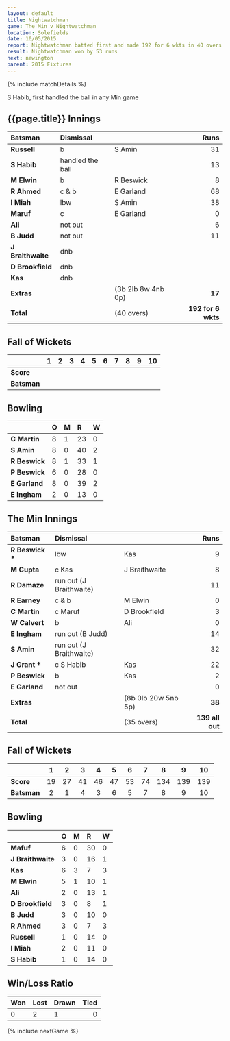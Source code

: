 ```yaml
---
layout: default
title: Nightwatchman
game: The Min v Nightwatchman
location: Solefields
date: 10/05/2015
report: Nightwatchman batted first and made 192 for 6 wkts in 40 overs. The Min replied with 139 all out in 35 overs
result: Nightwatchman won by 53 runs
next: newington
parent: 2015 Fixtures
---
```


{% include matchDetails %}

S Habib, first handled the ball in any Min game

## {{page.title}} Innings

| Batsman | Dismissal |  | Runs |
|:---|:---|---|---:|
| **Russell** | b | S Amin | 31 |
| **S Habib** | handled the ball |  | 13 |
| **M Elwin** | b | R Beswick | 8 |
| **R Ahmed** | c & b | E Garland | 68 |
| **I Miah** | lbw | S Amin | 38 |
| **Maruf** | c | E Garland | 0 |
| **Ali** | not out |  | 6 |
| **B Judd** | not out |  | 11 |
| **J Braithwaite** | dnb |  |  |
| **D Brookfield** | dnb |  |  |
| **Kas** | dnb |  |  |
| **Extras** | | (3b 2lb 8w 4nb 0p) | **17** |
| **Total** | | (40 overs) | **192 for 6 wkts** |

## Fall of Wickets

| | 1 | 2 | 3 | 4 | 5 | 6 | 7 | 8 | 9 | 10 |
|---|:---:|:---:|:---:|:---:|:---:|:---:|:---:|:---:|:---:|:---:|
| **Score** |  |  |  |  |  |  |  |  |  |  |
| **Batsman** |  |  |  |  |  |  |  |  |  |  |

## Bowling

| | O | M | R | W |
|---|:---|:---|:---|:---|
| **C Martin** | 8 | 1 | 23 | 0 |
| **S Amin** | 8 | 0 | 40 | 2 |
| **R Beswick** | 8 | 1 | 33 | 1 |
| **P Beswick** | 6 | 0 | 28 | 0 |
| **E Garland** | 8 | 0 | 39 | 2 |
| **E Ingham** | 2 | 0 | 13 | 0 |

## The Min Innings

| Batsman | Dismissal |  | Runs |
|:---|:---|---|---:|
| **R Beswick &#42;** | lbw | Kas | 9 |
| **M Gupta** | c Kas | J Braithwaite | 8 |
| **R Damaze** | run out (J Braithwaite) |  | 11 |
| **R Earney** | c & b | M Elwin | 0 |
| **C Martin** | c Maruf | D Brookfield | 3 |
| **W Calvert** | b | Ali | 0 |
| **E Ingham** | run out (B Judd) |  | 14 |
| **S Amin** | run out (J Braithwaite) |  | 32 |
| **J Grant &#8224;** | c S Habib | Kas | 22 |
| **P Beswick** | b | Kas | 2 |
| **E Garland** | not out |  | 0 |
| **Extras** | | (8b 0lb 20w 5nb 5p) | **38** |
| **Total** | | (35 overs) | **139 all out** |

## Fall of Wickets

| | 1 | 2 | 3 | 4 | 5 | 6 | 7 | 8 | 9 | 10 |
|---|:---:|:---:|:---:|:---:|:---:|:---:|:---:|:---:|:---:|:---:|
| **Score** | 19 | 27 | 41 | 46 | 47 | 53 | 74 | 134 | 139 | 139 |
| **Batsman** | 2 | 1 | 4 | 3 | 6 | 5 | 7 | 8 | 9 | 10 |

## Bowling

| | O | M | R | W |
|---|:---|:---|:---|:---|
| **Mafuf** | 6 | 0 | 30 | 0 |
| **J Braithwaite** | 3 | 0 | 16 | 1 |
| **Kas** | 6 | 3 | 7 | 3 |
| **M Elwin** | 5 | 1 | 10 | 1 |
| **Ali** | 2 | 0 | 13 | 1 |
| **D Brookfield** | 3 | 0 | 8 | 1 |
| **B Judd** | 3 | 0 | 10 | 0 |
| **R Ahmed** | 3 | 0 | 7 | 3 |
| **Russell** | 1 | 0 | 14 | 0 |
| **I Miah** | 2 | 0 | 11 | 0 |
| **S Habib** | 1 | 0 | 14 | 0 |

## Win/Loss Ratio

| Won | Lost | Drawn | Tied |
|:---|:---|:---|---:|
| 0 | 2 | 1 | 0 |

{% include nextGame %}